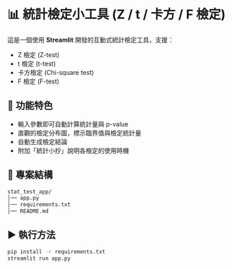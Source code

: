 # 📊 統計檢定小工具 (Z / t / 卡方 / F 檢定)

這是一個使用 **Streamlit** 開發的互動式統計檢定工具，支援：
- Z 檢定 (Z-test)
- t 檢定 (t-test)
- 卡方檢定 (Chi-square test)
- F 檢定 (F-test)

## 🚀 功能特色
- 輸入參數即可自動計算統計量與 p-value
- 直觀的檢定分布圖，標示臨界值與檢定統計量
- 自動生成檢定結論
- 附加「統計小抄」說明各檢定的使用時機

## 📂 專案結構
```bash
stat_test_app/
│── app.py
│── requirements.txt
│── README.md
```
## ▶️ 執行方法
```bash
pip install -r requirements.txt
streamlit run app.py
